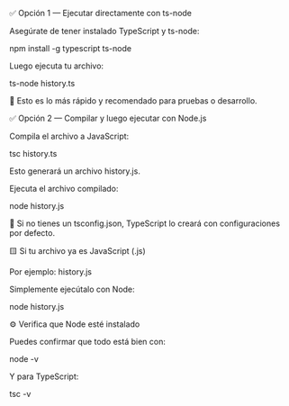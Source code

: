 ✅ Opción 1 — Ejecutar directamente con ts-node

Asegúrate de tener instalado TypeScript y ts-node:

npm install -g typescript ts-node


Luego ejecuta tu archivo:

ts-node history.ts


🧠 Esto es lo más rápido y recomendado para pruebas o desarrollo.

✅ Opción 2 — Compilar y luego ejecutar con Node.js

Compila el archivo a JavaScript:

tsc history.ts


Esto generará un archivo history.js.

Ejecuta el archivo compilado:

node history.js


📁 Si no tienes un tsconfig.json, TypeScript lo creará con configuraciones por defecto.

🟨 Si tu archivo ya es JavaScript (.js)

Por ejemplo: history.js

Simplemente ejecútalo con Node:

node history.js

⚙️ Verifica que Node esté instalado

Puedes confirmar que todo está bien con:

node -v


Y para TypeScript:

tsc -v
